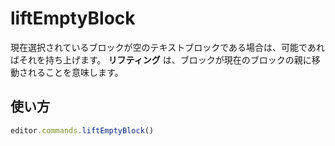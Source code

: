 # liftEmptyBlock

<!-- If the currently selected block is an empty textblock, lift it if possible. **Lifting** means, that the block will be moved to the parent of the block it is currently in. -->

現在選択されているブロックが空のテキストブロックである場合は、可能であればそれを持ち上げます。 **リフティング** は、ブロックが現在のブロックの親に移動されることを意味します。

## 使い方

```js
editor.commands.liftEmptyBlock()
```
